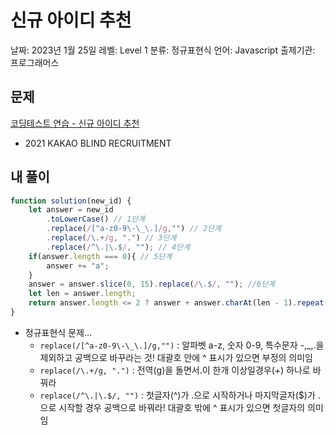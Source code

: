 # 신규 아이디 추천

날짜: 2023년 1월 25일
레벨: Level 1
분류: 정규표현식
언어: Javascript
출제기관: 프로그래머스

## 문제

[코딩테스트 연습 - 신규 아이디 추천](https://school.programmers.co.kr/learn/courses/30/lessons/72410)

- 2021 KAKAO BLIND RECRUITMENT

## 내 풀이

```jsx
function solution(new_id) {
    let answer = new_id
        .toLowerCase() // 1단계
        .replace(/[^a-z0-9\-\_\.]/g,"") // 2단계
        .replace(/\.+/g, ".") // 3단계
        .replace(/^\.|\.$/, ""); // 4단계
    if(answer.length === 0){ // 5단계
        answer += "a";
    }
    answer = answer.slice(0, 15).replace(/\.$/, ""); //6단계
    let len = answer.length;
    return answer.length <= 2 ? answer + answer.charAt(len - 1).repeat(3 - len) : answer;
}
```

- 정규표현식 문제…
    - `replace(/[^a-z0-9\-\_\.]/g,"")` : 알파벳 a-z, 숫자 0-9, 특수문자 -,_,.을 제외하고 공백으로 바꾸라는 것! 대괄호 안에 ^ 표시가 있으면 부정의 의미임
    - `replace(/\.+/g, ".")` : 전역(g)을 돌면서.이 한개 이상일경우(+) 하나로 바꿔라
    - `replace(/^\.|\.$/, "")` : 첫글자(^)가 .으로 시작하거나 마지막글자($)가 .으로 시작할 경우 공백으로 바꿔라! 대괄호 밖에 ^ 표시가 있으면 첫글자의 의미임
